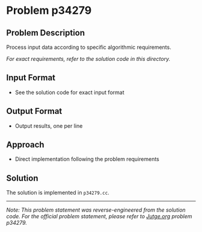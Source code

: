 # Problem p34279

## Problem Description

Process input data according to specific algorithmic requirements.

*For exact requirements, refer to the solution code in this directory.*

## Input Format

- See the solution code for exact input format

## Output Format

- Output results, one per line

## Approach

- Direct implementation following the problem requirements

## Solution

The solution is implemented in `p34279.cc`.

---

*Note: This problem statement was reverse-engineered from the solution code. For the official problem statement, please refer to [Jutge.org](https://jutge.org/) problem p34279.*
